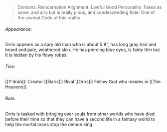 > Domains: Reincarnation
> Alignment: Lawful Good
> Personality: Fakes as naive, and airy but is really pious, and condescending
> Role: One of the several Gods of this reality

###### Appearance:
Orris appears as a spry old man who is about 5'8", has long gray hair and beard and pale, weathered skin. He has piercing blue eyes, is fairly thin but it is hidden by his flowy robes.
###### Ties:
[[Y'drah]]: Creator
[[Elaris]]: Rival
[[Orris]]: Fellow God who resides in [[The Heavens]]
###### Role:
Orris is tasked with bringing over souls from other worlds who have died before their time so that they can have a second life in a fantasy world to help the mortal races stop the demon king.